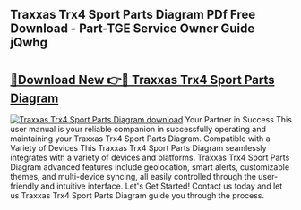## Traxxas Trx4 Sport Parts Diagram PDf Free Download - Part-TGE Service Owner Guide jQwhg

# <h2><a href="http://dfi3xm2.blite.top/?on=Traxxas+Trx4+Sport+Parts+Diagram">🔗Download New 👉🔴 Traxxas Trx4 Sport Parts Diagram</a></h2>

[![Traxxas Trx4 Sport Parts Diagram download](https://i.imgur.com/lujVjoI.png)](http://dfi3xm2.blite.top/?on=Traxxas+Trx4+Sport+Parts+Diagram)
Your Partner in Success This user manual is your reliable companion in successfully operating and maintaining your Traxxas Trx4 Sport Parts Diagram. Compatible with a Variety of Devices This Traxxas Trx4 Sport Parts Diagram seamlessly integrates with a variety of devices and platforms. Traxxas Trx4 Sport Parts Diagram advanced features include geolocation, smart alerts, customizable themes, and multi-device syncing, all easily controlled through the user-friendly and intuitive interface. Let's Get Started! Contact us today and let us Traxxas Trx4 Sport Parts Diagram guide you through the process.
